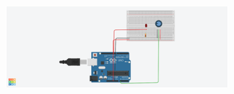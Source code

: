 <!DOCTYPE html>
<html>
<body>
	<img src ="_Memproses nilai potensiometer ke terang redupnya LED.png" alt="Sampir">


</body>
</html>

